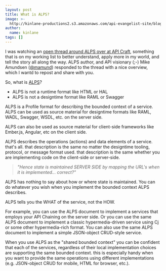 ```yaml
---
layout: post
title: What is ALPS?
image: >-
  http://kinlane-productions2.s3.amazonaws.com/api-evangelist-site/blog/alps-io-logo.png
author:
  name: kinlane
tags: []
---
```

I was watching an [open thread around ALPS over at API Craft](https://groups.google.com/forum/#!topic/api-craft/mSFq__019ik), something that is on my working list to better understand, apply more in my world, and tell the story all along the way. ALPS author, and API visionary (;-) Mike Amundsen ([@mamund](/admin/blog/mamund)) responded to the thread with a nice overview, which I wantd to repost and share with you.

So, what is [ALPS](http://alps.io/)?

*   ALPS is not a runtime format like HTML or HAL
*   ALPS is not a designtime format like RAML or Swagger

ALPS is a Profile format for describing the bounded context of a service. ALPS can be used as source material for designtime formats like RAML, WADL, Swagger, WSDL, etc. on the server side.

ALPS can also be used as source material for client-side frameworks like Ember.js, Angular, etc on the client side.

ALPS describes the operations (actions) and data elements of a service. that's all. that description is the same no matter the designtime tooling, protocol, or message format used. that description is the same whether you are implementing code on the client-side or server-side.

> _"Hence state is maintained SERVER SIDE by mapping the URL's when it is implemented... correct?"_

ALPS has nothing to say about how or where state is maintained. You can do whatever you wish when you implement the bounded context ALPS describes.

ALPS tells you the WHAT of the service, not the HOW.

For example, you can use the ALPS document to implement a services that employs your API Chaining on the server side. Or you can use the same ALPS document to implement a classic hypermedia-driven service using Cj or some other hypermedia-rich format. You can also use the same ALPS document to implement a simple JSON-object CRUD-style service.

When you use ALPS as the "shared bounded context" you can be confident that each of the services, regardless of their local implementation choices are supporting the same bounded context. this is especially handy when you want to provide the same operations using different implementations (e.g. JSON-object CRUD for mobile, HTML for browser, etc.).